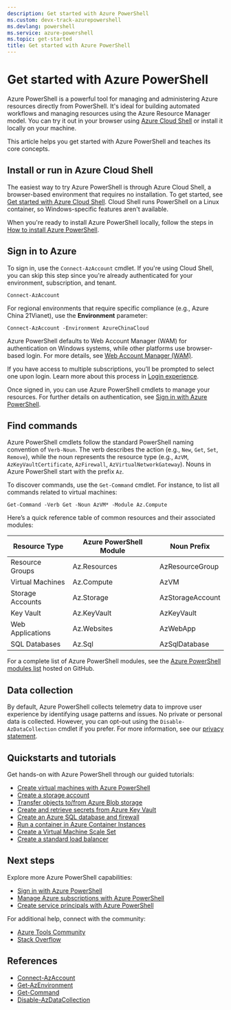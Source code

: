 ```yaml
---
description: Get started with Azure PowerShell
ms.custom: devx-track-azurepowershell
ms.devlang: powershell
ms.service: azure-powershell
ms.topic: get-started
title: Get started with Azure PowerShell
---
```


# Get started with Azure PowerShell

Azure PowerShell is a powerful tool for managing and administering Azure resources directly from
PowerShell. It's ideal for building automated workflows and managing resources using the Azure
Resource Manager model. You can try it out in your browser using [Azure Cloud Shell][cloudshell] or
install it locally on your machine.

This article helps you get started with Azure PowerShell and teaches its core concepts.

## Install or run in Azure Cloud Shell

The easiest way to try Azure PowerShell is through Azure Cloud Shell, a browser-based environment
that requires no installation. To get started, see
[Get started with Azure Cloud Shell][ps-cloudshell]. Cloud Shell runs PowerShell on a Linux
container, so Windows-specific features aren't available.

When you're ready to install Azure PowerShell locally, follow the steps in
[How to install Azure PowerShell][install-azps].

## Sign in to Azure

To sign in, use the `Connect-AzAccount` cmdlet. If you're using Cloud Shell, you can skip this step
since you're already authenticated for your environment, subscription, and tenant.

```azurepowershell
Connect-AzAccount
```

For regional environments that require specific compliance (e.g., Azure China 21Vianet), use the
**Environment** parameter:

```azurepowershell
Connect-AzAccount -Environment AzureChinaCloud
```

Azure PowerShell defaults to Web Account Manager (WAM) for authentication on Windows systems, while
other platforms use browser-based login. For more details, see [Web Account Manager (WAM)][wam].

If you have access to multiple subscriptions, you’ll be prompted to select one upon login. Learn
more about this process in [Login experience][login-experience].

Once signed in, you can use Azure PowerShell cmdlets to manage your resources. For further details
on authentication, see [Sign in with Azure PowerShell][authenticate].

## Find commands

Azure PowerShell cmdlets follow the standard PowerShell naming convention of `Verb-Noun`. The verb
describes the action (e.g., `New`, `Get`, `Set`, `Remove`), while the noun represents the resource
type (e.g., `AzVM`, `AzKeyVaultCertificate`, `AzFirewall`, `AzVirtualNetworkGateway`). Nouns in
Azure PowerShell start with the prefix `Az`.

To discover commands, use the `Get-Command` cmdlet. For instance, to list all commands related to
virtual machines:

```powershell-interactive
Get-Command -Verb Get -Noun AzVM* -Module Az.Compute
```

Here’s a quick reference table of common resources and their associated modules:

|  Resource Type   | Azure PowerShell Module |   Noun Prefix    |
| ---------------- | ----------------------- | ---------------- |
| Resource Groups  | Az.Resources            | AzResourceGroup  |
| Virtual Machines | Az.Compute              | AzVM             |
| Storage Accounts | Az.Storage              | AzStorageAccount |
| Key Vault        | Az.KeyVault             | AzKeyVault       |
| Web Applications | Az.Websites             | AzWebApp         |
| SQL Databases    | Az.Sql                  | AzSqlDatabase    |

For a complete list of Azure PowerShell modules, see the
[Azure PowerShell modules list][azps-modules] hosted on GitHub.

## Data collection

By default, Azure PowerShell collects telemetry data to improve user experience by identifying usage
patterns and issues. No private or personal data is collected. However, you can opt-out using the
`Disable-AzDataCollection` cmdlet if you prefer. For more information, see our
[privacy statement][privacy-statement].

## Quickstarts and tutorials

Get hands-on with Azure PowerShell through our guided tutorials:

- [Create virtual machines with Azure PowerShell][create-vms]
- [Create a storage account][create-storageaccount]
- [Transfer objects to/from Azure Blob storage][transfer-objects]
- [Create and retrieve secrets from Azure Key Vault][keyvault]
- [Create an Azure SQL database and firewall][azsql]
- [Run a container in Azure Container Instances][aci]
- [Create a Virtual Machine Scale Set][vm-scaleset]
- [Create a standard load balancer][load-balancer]

## Next steps

Explore more Azure PowerShell capabilities:

- [Sign in with Azure PowerShell][authenticate]
- [Manage Azure subscriptions with Azure PowerShell][manage-subscriptions]
- [Create service principals with Azure PowerShell][service-principal]

For additional help, connect with the community:

- [Azure Tools Community][aztools-community]
- [Stack Overflow][stack-overflow]

## References

- [Connect-AzAccount][connect-azaccount]
- [Get-AzEnvironment][get-azenvironment]
- [Get-Command][get-command]
- [Disable-AzDataCollection][disable-azdatacollection]

[cloudshell]: /azure/cloud-shell/overview
[ps-cloudshell]: /azure/cloud-shell/quickstart-powershell
[install-azps]: install-azure-powershell.md
[connect-azaccount]: /powershell/module/az.accounts/connect-azaccount
[get-azenvironment]: /powershell/module/Az.Accounts/Get-AzEnvironment
[wam]: authenticate-interactive.md#web-account-manager-wam
[login-experience]: authenticate-interactive.md#login-experience
[authenticate]: authenticate-azureps.md
[get-command]: /powershell/module/microsoft.powershell.core/get-command
[azps-modules]: https://github.com/Azure/azure-powershell/blob/master/documentation/azure-powershell-modules.md
[disable-azdatacollection]: /powershell/module/az.accounts/disable-azdatacollection
[privacy-statement]: https://privacy.microsoft.com/privacystatement
[create-vms]: azureps-vm-tutorial.yml
[create-storageaccount]: /azure/storage/common/storage-quickstart-create-account?tabs=azure-powershell
[transfer-objects]: /azure/storage/blobs/storage-quickstart-blobs-powershell
[keyvault]: /azure/key-vault/quick-create-powershell
[azsql]: /azure/sql-database/scripts/sql-database-create-and-configure-database-powershell
[aci]: /azure/container-instances/container-instances-quickstart-powershell
[vm-scaleset]: /azure/virtual-machine-scale-sets/quick-create-powershell
[load-balancer]: /azure/load-balancer/quickstart-create-standard-load-balancer-powershell
[service-principal]: create-azure-service-principal-azureps.md
[aztools-community]: https://techcommunity.microsoft.com/t5/azure-tools/bd-p/AzureTools
[stack-overflow]: https://go.microsoft.com/fwlink/?LinkId=320213
[manage-subscriptions]: /powershell/azure/manage-subscriptions-azureps
